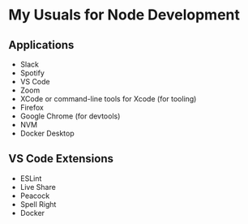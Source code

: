 # My Usuals for Node Development

## Applications

* Slack
* Spotify
* VS Code
* Zoom
* XCode or command-line tools for Xcode (for tooling)
* Firefox
* Google Chrome (for devtools)
* NVM
* Docker Desktop

## VS Code Extensions

* ESLint
* Live Share
* Peacock
* Spell Right
* Docker
